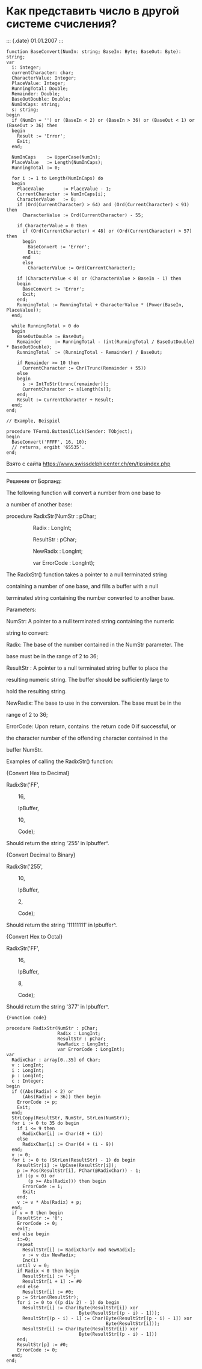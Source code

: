 Как представить число в другой системе счисления?
=================================================

::: {.date}
01.01.2007
:::

    function BaseConvert(NumIn: string; BaseIn: Byte; BaseOut: Byte): string; 
    var 
      i: integer; 
      currentCharacter: char; 
      CharacterValue: Integer; 
      PlaceValue: Integer; 
      RunningTotal: Double; 
      Remainder: Double; 
      BaseOutDouble: Double; 
      NumInCaps: string; 
      s: string; 
    begin 
      if (NumIn = '') or (BaseIn < 2) or (BaseIn > 36) or (BaseOut < 1) or (BaseOut > 36) then 
      begin 
        Result := 'Error'; 
        Exit; 
      end; 
     
      NumInCaps    := UpperCase(NumIn); 
      PlaceValue   := Length(NumInCaps); 
      RunningTotal := 0; 
     
      for i := 1 to Length(NumInCaps) do 
      begin 
        PlaceValue       := PlaceValue - 1; 
        CurrentCharacter := NumInCaps[i]; 
        CharacterValue   := 0; 
        if (Ord(CurrentCharacter) > 64) and (Ord(CurrentCharacter) < 91) then 
          CharacterValue := Ord(CurrentCharacter) - 55; 
     
        if CharacterValue = 0 then 
          if (Ord(CurrentCharacter) < 48) or (Ord(CurrentCharacter) > 57) then 
          begin 
            BaseConvert := 'Error'; 
            Exit; 
          end  
          else 
            CharacterValue := Ord(CurrentCharacter); 
     
        if (CharacterValue < 0) or (CharacterValue > BaseIn - 1) then 
        begin 
          BaseConvert := 'Error'; 
          Exit; 
        end; 
        RunningTotal := RunningTotal + CharacterValue * (Power(BaseIn, PlaceValue)); 
      end; 
     
      while RunningTotal > 0 do  
      begin 
        BaseOutDouble := BaseOut; 
        Remainder     := RunningTotal - (int(RunningTotal / BaseOutDouble) * BaseOutDouble); 
        RunningTotal  := (RunningTotal - Remainder) / BaseOut; 
     
        if Remainder >= 10 then 
          CurrentCharacter := Chr(Trunc(Remainder + 55)) 
        else 
        begin 
          s := IntToStr(trunc(remainder)); 
          CurrentCharacter := s[Length(s)]; 
        end; 
        Result := CurrentCharacter + Result; 
      end; 
    end; 
     
    // Example, Beispiel 
     
    procedure TForm1.Button1Click(Sender: TObject); 
    begin 
      BaseConvert('FFFF', 16, 10); 
      // returns, ergibt '65535'. 
    end; 

Взято с сайта <https://www.swissdelphicenter.ch/en/tipsindex.php>

------------------------------------------------------------------------

Решение от Борланд:

The following function will convert a number from one base to

a number of another base:

procedure RadixStr(NumStr : pChar;

                  Radix : LongInt;

                  ResultStr : pChar;

                  NewRadix : LongInt;

                  var ErrorCode : LongInt);

The RadixStr() function takes a pointer to a null terminated string

containing a number of one base, and fills a buffer with a null

terminated string containing the number converted to another base.

Parameters:

NumStr: A pointer to a null terminated string containing the numeric

string to convert:

Radix: The base of the number contained in the NumStr parameter. The

base must be in the range of 2 to 36;

ResultStr : A pointer to a null terminated string buffer to place the

resulting numeric string. The buffer should be sufficiently large to

hold the resulting string.

NewRadix: The base to use in the conversion. The base must be in the

range of 2 to 36;

ErrorCode: Upon return, contains  the return code 0 if successful, or

the character number of the offending character contained in the

buffer NumStr.

Examples of calling the RadixStr() function:

{Convert Hex to Decimal}

RadixStr(\'FF\',

        16,

        lpBuffer,

        10,

        Code);

Should return the string \'255\' in lpbuffer\^.

{Convert Decimal to Binary}

RadixStr(\'255\',

        10,

        lpBuffer,

        2,

        Code);

Should return the string \'11111111\' in lpbuffer\^.

{Convert Hex to Octal}

RadixStr(\'FF\',

        16,

        lpBuffer,

        8,

        Code);

Should return the string \'377\' in lpbuffer\^.

    {Function code}
     
    procedure RadixStr(NumStr : pChar;
                       Radix : LongInt;
                       ResultStr : pChar;
                       NewRadix : LongInt;
                       var ErrorCode : LongInt);
    var
      RadixChar : array[0..35] of Char;
      v : LongInt;
      i : LongInt;
      p : LongInt;
      c : Integer;
    begin
      if ((Abs(Radix) < 2) or
          (Abs(Radix) > 36)) then begin
        ErrorCode := p;
        Exit;
      end;
      StrLCopy(ResultStr, NumStr, StrLen(NumStr));
      for i := 0 to 35 do begin
        if i <= 9 then
          RadixChar[i] := Char(48 + (i))
        else
          RadixChar[i] := Char(64 + (i - 9))
      end;
      v := 0;
      for i := 0 to (StrLen(ResultStr) - 1) do begin
        ResultStr[i] := UpCase(ResultStr[i]);
        p := Pos(ResultStr[i], PChar(@RadixChar)) - 1;
        if ((p < 0) or
            (p >= Abs(Radix))) then begin
          ErrorCode := i;
          Exit;
        end;
        v := v * Abs(Radix) + p;
      end;
      if v = 0 then begin
        ResultStr := '0';
        ErrorCode := 0;
        exit;
      end else begin
        i:=0;
        repeat
          ResultStr[i] := RadixChar[v mod NewRadix];
          v := v div NewRadix;
          Inc(i)
        until v = 0;
        if Radix < 0 then begin
          ResultStr[i] := '-';
          ResultStr[i + 1] := #0
        end else
          ResultStr[i] := #0;
        p := StrLen(ResultStr);
        for i := 0 to ((p div 2) - 1) do begin
          ResultStr[i] := Char(Byte(ResultStr[i]) xor
                               Byte(ResultStr[(p - i) - 1]));
          ResultStr[(p - i) - 1] := Char(Byte(ResultStr[(p - i) - 1]) xor
                                         Byte(ResultStr[i]));
          ResultStr[i] := Char(Byte(ResultStr[i]) xor
                               Byte(ResultStr[(p - i) - 1]))
        end;
        ResultStr[p] := #0;
        ErrorCode := 0;
      end;
    end;
